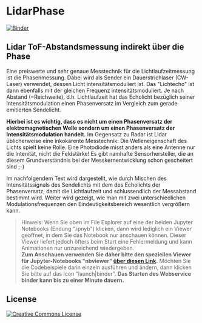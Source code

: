 # LidarPhase

[![Binder](https://mybinder.org/badge.svg)](https://mybinder.org/v2/gh/StefanMack/LidarPhase/master)

## Lidar ToF-Abstandsmessung indirekt über die Phase

Eine preiswerte und sehr genaue Messtechnik für die Lichtlaufzeitmessung ist die Phasenmessung. Dabei wird als Sender ein Dauerstrichlaser (CW-Laser) verwendet, dessen Licht intensitätsmoduliert ist. Das "Lichtecho" ist dann ebenfalls mit der gleichen Frequenz intensitätsmoduliert. Je nach Abstand (=Reichweite), d.h. Lichtlaufzeit hat das Echolicht bezüglich seiner Intensitätsmodulation einen Phasenversatz im Vergleich zum gerade emitierten Sendelicht.

**Hierbei ist es wichtig, dass es nicht um einen Phasenversatz der elektromagnetischen Welle sondern um einen Phasenversatz der Intensitätsmodulation handelt.** Im Gegensatz zu Radar ist Lidar üblicherweise eine inkokärente Messtechnik: Die Welleneigenschaft des Lichts spielt keine Rolle. Eine Photodiode misst anders als eine Antenne nur die Intenität, nicht die Feldstärke! Es gibt namhafte Sensorhersteller, die an diesem Grundverständnis bei der Messkernentwicklung schon gescheitert sind ;-)

Im nachfolgendem Text wird dargestellt, wie durch Mischen des Intensitätssignals des Sendelichts mit dem des Echolichts der Phasenversatz, damit die Lichtlaufzeit und schlussendlich der Messabstand bestimmt wird. Weiter wird gezeigt, wie man mit zwei unterschiedlichen Modulationsfrequenzen den Eindeutigkeitsbereich wesentlich vergrößern kann.

> Hinweis: Wenn Sie oben im File Explorer auf eine der beiden Jupyter Notebooks (Endung ".ipnyb") klicken, dann wird lediglich ein Viewer geöffnet, in dem Sie das Notebook nur anschauen können. Dieser Viewer liefert jedoch öfters beim Start eine Fehlermeldung und kann Animationen nur unzureichend wiedergeben.  
**Zum Anschauen verwenden Sie daher bitte den speziellen Viewer für Jupyter-Notebooks "nbviewer" [über diesen Link](https://nbviewer.jupyter.org/github/StefanMack/LidarPhase/blob/master/LidarPhaseMess.ipynb).**
Möchten Sie die Codebeispiele darin einzeln ausführen und ändern, dann klicken Sie bitte auf das Icon "launch|binder". **Das Starten des Webservice binder kann bis zu einer Minute dauern.**



License
-----
<a rel="license" href="http://creativecommons.org/licenses/by/4.0/"><img alt="Creative Commons License" style="border-width:0" src="https://i.creativecommons.org/l/by/4.0/88x31.png" /></a><br /><span xmlns:dct="http://purl.org/dc/terms/" property="dct:title">
